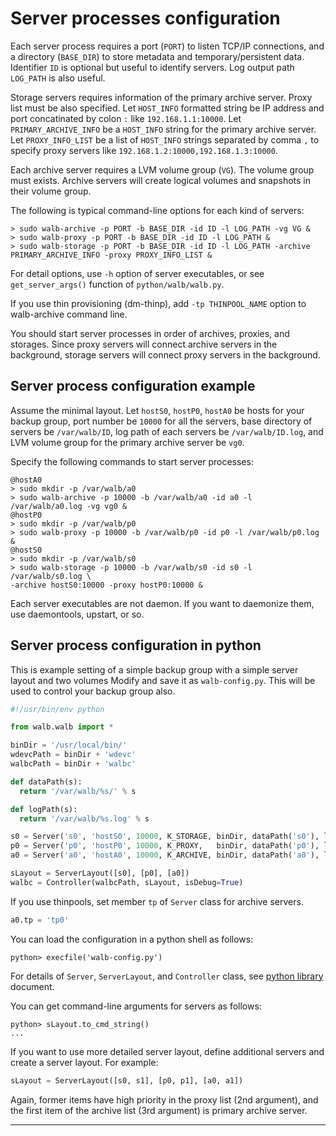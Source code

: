 # Server processes configuration

Each server process requires a port (`PORT`) to listen TCP/IP connections,
and a directory (`BASE_DIR`) to store metadata and temporary/persistent data.
Identifier `ID` is optional but useful to identify servers.
Log output path `LOG_PATH` is also useful.

Storage servers requires information of the primary archive server.
Proxy list must be also specified.
Let `HOST_INFO` formatted string be IP address and port concatinated by colon `:` like `192.168.1.1:10000`.
Let `PRIMARY_ARCHIVE_INFO` be a `HOST_INFO` string for the primary archive server.
Let `PROXY_INFO_LIST` be a list of `HOST_INFO` strings separated by comma `,` to specify proxy servers
like `192.168.1.2:10000,192.168.1.3:10000`.

Each archive server requires a LVM volume group (`VG`).
The volume group must exists. Archive servers will create
logical volumes and snapshots in their volume group.

The following is typical command-line options for each kind of servers:
```
> sudo walb-archive -p PORT -b BASE_DIR -id ID -l LOG_PATH -vg VG &
> sudo walb-proxy -p PORT -b BASE_DIR -id ID -l LOG_PATH &
> sudo walb-storage -p PORT -b BASE_DIR -id ID -l LOG_PATH -archive PRIMARY_ARCHIVE_INFO -proxy PROXY_INFO_LIST &
```

For detail options, use `-h` option of server executables,
or see `get_server_args()` function of `python/walb/walb.py`.

If you use thin provisioning (dm-thinp), add `-tp THINPOOL_NAME` option to walb-archive command line.

You should start server processes in order of archives, proxies, and storages.
Since proxy servers will connect archive servers in the background,
storage servers will connect proxy servers in the background.


## Server process configuration example

Assume the minimal layout.
Let `hostS0`, `hostP0`, `hostA0` be hosts for your backup group,
port number be `10000` for all the servers,
base directory of servers be `/var/walb/ID`,
log path of each servers be `/var/walb/ID.log`,
and LVM volume group for the primary archive server be `vg0`.

Specify the following commands to start server processes:
```
@hostA0
> sudo mkdir -p /var/walb/a0
> sudo walb-archive -p 10000 -b /var/walb/a0 -id a0 -l /var/walb/a0.log -vg vg0 &
@hostP0
> sudo mkdir -p /var/walb/p0
> sudo walb-proxy -p 10000 -b /var/walb/p0 -id p0 -l /var/walb/p0.log &
@hostS0
> sudo mkdir -p /var/walb/s0
> sudo walb-storage -p 10000 -b /var/walb/s0 -id s0 -l /var/walb/s0.log \
-archive hostS0:10000 -proxy hostP0:10000 &
```

Each server executables are not daemon.
If you want to daemonize them, use daemontools, upstart, or so.


## Server process configuration in python

This is example setting of a simple backup group with
a simple server layout and two volumes
Modify and save it as `walb-config.py`.
This will be used to control your backup group also.

```python
#!/usr/bin/env python

from walb.walb import *

binDir = '/usr/local/bin/'
wdevcPath = binDir + 'wdevc'
walbcPath = binDir + 'walbc'

def dataPath(s):
  return '/var/walb/%s/' % s

def logPath(s):
  return '/var/walb/%s.log' % s

s0 = Server('s0', 'hostS0', 10000, K_STORAGE, binDir, dataPath('s0'), logPath('s0'))
p0 = Server('p0', 'hostP0', 10000, K_PROXY,   binDir, dataPath('p0'), logPath('p0'))
a0 = Server('a0', 'hostA0', 10000, K_ARCHIVE, binDir, dataPath('a0'), logPath('a0'), 'vg0')

sLayout = ServerLayout([s0], [p0], [a0])
walbc = Controller(walbcPath, sLayout, isDebug=True)
```

If you use thinpools, set member `tp` of `Server` class for archive servers.
```python
a0.tp = 'tp0'
```

You can load the configuration in a python shell as follows:
```
python> execfile('walb-config.py')
```

For details of `Server`, `ServerLayout`, and `Controller` class,
see [python library](python.md) document.

You can get command-line arguments for servers as follows:
```
python> sLayout.to_cmd_string()
...
```

If you want to use more detailed server layout, define additional servers and create a server layout.
For example:
```python
sLayout = ServerLayout([s0, s1], [p0, p1], [a0, a1])
```
Again, former items have high priority in the proxy list (2nd argument), and
the first item of the archive list (3rd argument) is primary archive server.

-----
